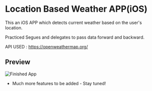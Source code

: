 # Location Based Weather APP(iOS)
This an iOS APP which detects current weather based on the user's location. 

Practiced Segues and delegates to pass data forward and backward.

API USED : https://openweathermap.org/

## Preview
![Finished App](https://github.com/londonappbrewery/Images/blob/master/Clima.gif)


* Much more features to be added - Stay tuned!


